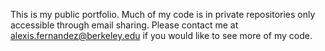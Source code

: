 This is my public portfolio. Much of my code is in private repositories only accessible through email sharing. Please contact me at alexis.fernandez@berkeley.edu if you would like to see more of my code.
